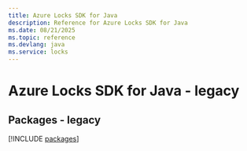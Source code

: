 ```yaml
---
title: Azure Locks SDK for Java
description: Reference for Azure Locks SDK for Java
ms.date: 08/21/2025
ms.topic: reference
ms.devlang: java
ms.service: locks
---
```

# Azure Locks SDK for Java - legacy
## Packages - legacy
[!INCLUDE [packages](locks-index.md)]